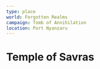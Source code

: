 ```yaml
---
type: place
world: Forgotten Realms
campaign: Tomb of Annihilation
location: Port Nyanzaru
---
```


# Temple of Savras